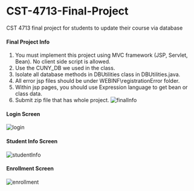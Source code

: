 # CST-4713-Final-Project
CST 4713 final project for students to update their course via database

#### Final Project Info
1. You must implement this project using MVC framework (JSP, Servlet, Bean). No client side script is allowed.
2. Use the CUNY_DB we used in the class.
3. Isolate all database methods in DBUtilities class in DBUtilities.java.
4. All error jsp files should be under WEBINF\registrationError folder.
5. Within jsp pages, you should use Expression language to get bean or class data.
5. Submit zip file that has whole project.
![finalInfo](https://raw.githubusercontent.com/weiwang11/CST-4713-Final-Project/master/Github%20Images/CST4713_FinalProject.png)
#### Login Screen
![login](https://raw.githubusercontent.com/weiwang11/CST-4713-Final-Project/master/Github%20Images/Login.png)
#### Student Info Screen
![studentInfo](https://raw.githubusercontent.com/weiwang11/CST-4713-Final-Project/master/Github%20Images/Student%20Info.png)
#### Enrollment Screen
![enrollment](https://raw.githubusercontent.com/weiwang11/CST-4713-Final-Project/master/Github%20Images/Enrollment.png)
